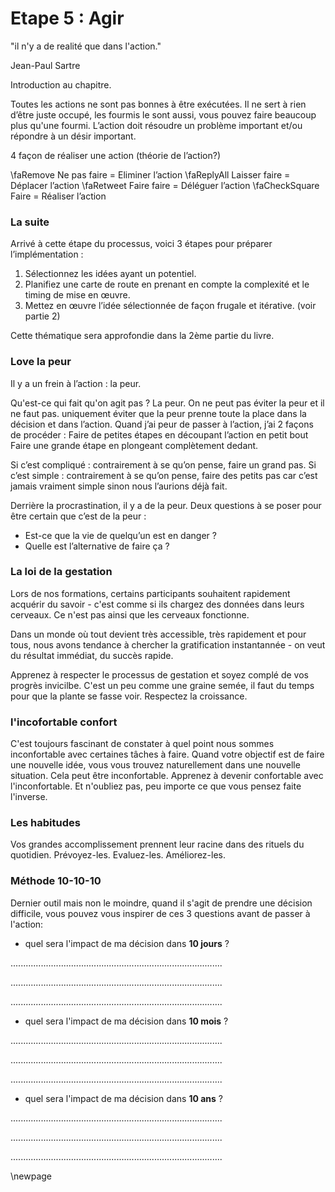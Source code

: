 # Etape 5 : Agir

"il n'y a de realité que dans l'action."

Jean-Paul Sartre




Introduction au chapitre.


Toutes les actions ne sont pas bonnes à être exécutées. Il ne sert à rien d’être juste occupé, les fourmis le sont aussi, vous pouvez faire beaucoup plus qu'une fourmi. L’action doit résoudre un problème important et/ou répondre à un désir important.

4 façon de réaliser une action (théorie de l’action?)
 
\faRemove Ne pas faire = Eliminer l’action
\faReplyAll Laisser faire = Déplacer l’action
\faRetweet Faire faire = Déléguer l’action
\faCheckSquare Faire = Réaliser l’action

### La suite 
Arrivé à cette étape du processus, voici 3 étapes pour préparer l’implémentation :
1) Sélectionnez les idées ayant un potentiel. 2) Planifiez une carte de route en prenant en compte la complexité et le timing de mise en œuvre. 3) Mettez en œuvre l’idée sélectionnée de façon frugale et itérative. (voir partie 2) 

Cette thématique sera approfondie dans la 2ème partie du livre.### Love la peur Il y a un frein à l’action : la peur.
 
Qu'est-ce qui fait qu'on agit pas ? La peur. On ne peut pas éviter la peur et il ne faut pas. uniquement éviter que la peur prenne toute la place dans la décision et dans l’action. Quand j’ai peur de passer à l’action, j’ai 2 façons de procéder : 
Faire de petites étapes en découpant l’action en petit bout
Faire une grande étape en plongeant complètement dedant. 

Si c’est compliqué : contrairement à se qu’on pense, faire un grand pas. 
Si c’est simple : contrairement à se qu’on pense, faire des petits pas car c’est jamais vraiment simple sinon nous l’aurions déjà fait.  

Derrière la procrastination, il y a de la peur. Deux questions à se poser pour être certain que c’est de la peur : 

- Est-ce que la vie de quelqu’un est en danger ? 
- Quelle est l’alternative de faire ça ? 

### La loi de la gestation 

Lors de nos formations, certains participants souhaitent rapidement acquérir du savoir - c'est comme si ils chargez des données dans leurs cerveaux. Ce n'est pas ainsi que les cerveaux fonctionne. 

Dans un monde où tout devient très accessible, très rapidement et pour tous, nous avons tendance à chercher la gratification instantannée - on veut du résultat immédiat, du succès rapide. 

Apprenez à respecter le processus de gestation et soyez complé de vos progrès invicilbe. C'est un peu comme une graine semée, il faut du temps pour que la plante se fasse voir. Respectez la croissance.

### l'incofortable confort

C'est toujours fascinant de constater à quel point nous sommes inconfortable avec certaines tâches à faire. Quand votre objectif est de faire une nouvelle idée, vous vous trouvez naturellement dans une nouvelle situation. Cela peut être inconfortable. Apprenez à devenir confortable avec l'inconfortable. Et n'oubliez pas, peu importe ce que vous pensez faite l'inverse. 

### Les habitudes 

Vos grandes accomplissement prennent leur racine dans des rituels du quotidien. Prévoyez-les. Evaluez-les. Améliorez-les. 

### Méthode 10-10-10

Dernier outil mais non le moindre, quand il s'agit de prendre une décision difficile, vous pouvez vous inspirer de ces 3 questions avant de passer à l'action: 

- quel sera l'impact de ma décision dans **10 jours** ? 

....................................................................................

....................................................................................

....................................................................................


- quel sera l'impact de ma décision dans **10 mois** ? 

....................................................................................

....................................................................................

....................................................................................


- quel sera l'impact de ma décision dans **10 ans** ? 

....................................................................................

....................................................................................

....................................................................................



\newpage
